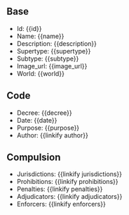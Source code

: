 ## Base
- <span class="text-field" data-tooltip="Text">Id</span>: {{id}}
- <span class="text-field" data-tooltip="Text">Name</span>: {{name}}
- <span class="text-field" data-tooltip="Text">Description</span>: {{description}}
- <span class="text-field" data-tooltip="Text">Supertype</span>: {{supertype}}
- <span class="text-field" data-tooltip="Text">Subtype</span>: {{subtype}}
- <span class="text-field" data-tooltip="Text">Image_url</span>: {{image_url}}
- <span class="text-field" data-tooltip="Text">World</span>: {{world}}

## Code
- <span class="string" data-tooltip="Text">Decree</span>: {{decree}}
- <span class="integer" data-tooltip="Number, max: 0">Date</span>: {{date}}
- <span class="string" data-tooltip="Text">Purpose</span>: {{purpose}}
- <span class="link-field" data-tooltip="Single Institution">Author</span>: {{linkify author}}

## Compulsion
- <span class="multi-link-field" data-tooltip="Multi Location">Jurisdictions</span>: {{linkify jurisdictions}}
- <span class="multi-link-field" data-tooltip="Multi Construct">Prohibitions</span>: {{linkify prohibitions}}
- <span class="multi-link-field" data-tooltip="Multi Construct">Penalties</span>: {{linkify penalties}}
- <span class="multi-link-field" data-tooltip="Multi Title">Adjudicators</span>: {{linkify adjudicators}}
- <span class="multi-link-field" data-tooltip="Multi Title">Enforcers</span>: {{linkify enforcers}}

